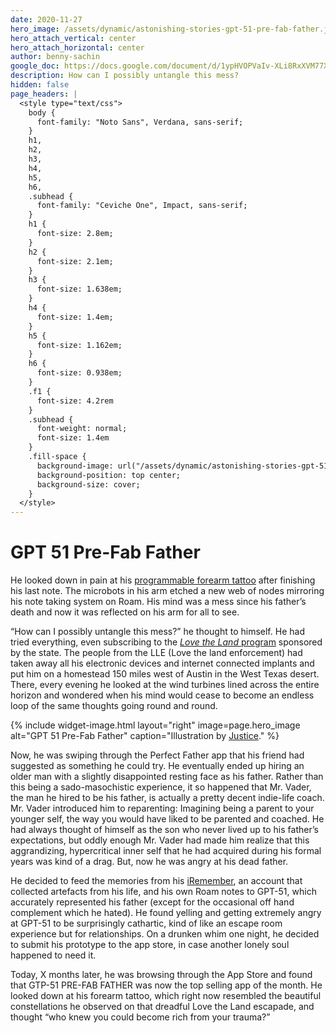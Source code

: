 ```yaml
---
date: 2020-11-27
hero_image: /assets/dynamic/astonishing-stories-gpt-51-pre-fab-father.jpg
hero_attach_vertical: center
hero_attach_horizontal: center
author: benny-sachin
google_doc: https://docs.google.com/document/d/1ypHVOPVaIv-XLi8RxXVM77XIdwEy266-viriWmlBNAg/edit
description: How can I possibly untangle this mess?
hidden: false
page_headers: |
  <style type="text/css">
    body {
      font-family: "Noto Sans", Verdana, sans-serif;
    }
    h1,
    h2,
    h3,
    h4,
    h5,
    h6,
    .subhead {
      font-family: "Ceviche One", Impact, sans-serif;
    }
    h1 {
      font-size: 2.8em;
    }
    h2 {
      font-size: 2.1em;
    }
    h3 {
      font-size: 1.638em;
    }
    h4 {
      font-size: 1.4em;
    }
    h5 {
      font-size: 1.162em;
    }
    h6 {
      font-size: 0.938em;
    }
    .f1 {
      font-size: 4.2rem
    }
    .subhead {
      font-weight: normal;
      font-size: 1.4em
    }
    .fill-space {
      background-image: url("/assets/dynamic/astonishing-stories-gpt-51-pre-fab-father-background-radius-50-medium.jpg");
      background-position: top center;
      background-size: cover;
    }
  </style>
---
```

# GPT 51 Pre-Fab Father

He looked down in pain at his [programmable forearm tattoo](https://roamresearch.com/#/app/Astonishing_Stories/page/6jX2RXOls) after finishing his last note. The microbots in his arm etched a new web of nodes mirroring his note taking system on Roam. His mind was a mess since his father’s death and now it was reflected on his arm for all to see.

“How can I possibly untangle this mess?” he thought to himself. He had tried everything, even subscribing to the [_Love the Land_ program](https://roamresearch.com/#/app/Astonishing_Stories/page/b0JBkV_8Q) sponsored by the state. The people from the LLE (Love the land enforcement) had taken away all his electronic devices and internet connected implants and put him on a homestead 150 miles west of Austin in the West Texas desert. There, every evening he looked at the wind turbines lined across the entire horizon and wondered when his mind would cease to become an endless loop of the same thoughts going round and round.

{%
  include widget-image.html
  layout="right"
  image=page.hero_image
  alt="GPT 51 Pre-Fab Father"
  caption="Illustration by [Justice](/members/thelot-justice/)."
%}

Now, he was swiping through the Perfect Father app that his friend had suggested as something he could try. He eventually ended up hiring an older man with a slightly disappointed resting face as his father. Rather than this being a sado-masochistic experience, it so happened that Mr. Vader, the man he hired to be his father, is actually a pretty decent indie-life coach. Mr. Vader introduced him to reparenting: Imagining being a parent to your younger self, the way you would have liked to be parented and coached. He had always thought of himself as the son who never lived up to his father’s expectations, but oddly enough Mr. Vader had made him realize that this aggrandizing, hypercritical inner self that he had acquired during his formal years was kind of a drag. But, now he was angry at his dead father.

He decided to feed the memories from his [iRemember](https://roamresearch.com/#/app/Astonishing_Stories/page/1uBQxh_pw), an account that collected artefacts from his life, and his own Roam notes to GPT-51, which accurately represented his father (except for the occasional off hand complement which he hated). He found yelling and getting extremely angry at GPT-51 to be surprisingly cathartic, kind of like an escape room experience but for relationships. On a drunken whim one night, he decided to submit his prototype to the app store, in case another lonely soul happened to need it.

Today, X months later, he was browsing through the App Store and found that GTP-51 PRE-FAB FATHER was now the top selling app of the month. He looked down at his forearm tattoo, which right now resembled the beautiful constellations he observed on that dreadful Love the Land escapade, and thought “who knew you could become rich from your trauma?”

